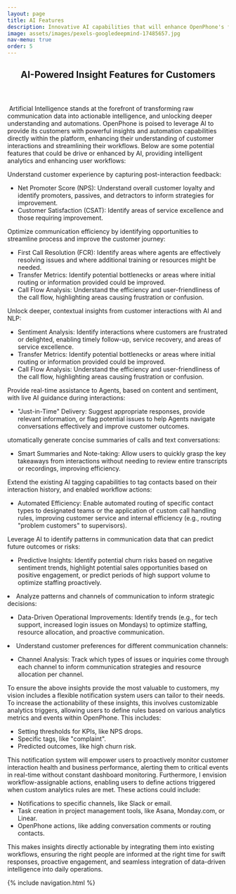 ```yaml
---
layout: page
title: AI Features
description: Innovative AI capabilities that will enhance OpenPhone's functionality and user experience.
image: assets/images/pexels-googledeepmind-17485657.jpg
nav-menu: true
order: 5
---
```


<!-- Main -->
<div id="main" class="alt">

<!-- One -->
<section id="one">
	<div class="inner">
		<header class="major">
			<h1>AI-Powered Insight Features for Customers</h1>
		</header>

<!-- Content -->
<p><span class="image left"><img src="{{ page.image | relative_url }}" alt="" /></span>
  Artificial Intelligence stands at the forefront of transforming raw communication data into actionable intelligence, and unlocking deeper understanding and automations. OpenPhone is poised to leverage AI to provide its customers with powerful insights and automation capabilities directly within the platform, enhancing their understanding of customer interactions and streamlining their workflows. Below are some potential features that could be drive or enhanced by AI, providing intelligent analytics and enhancing user workflows:
</p>

<!--
<ol>
	<li>Understand customer experience by capturing post-interaction feedback:
		<ul>
			<li>Net Promoter Score (NPS): Understand overall customer loyalty and identify promoters, passives, and detractors to inform strategies for improvement.</li>
			<li>Customer Satisfaction (CSAT): Identify areas of service excellence and those requiring improvement.</li>
		</ul>
	</li>
	<li>Optimize communication efficiency by identifying opportunities to streamline process and improve the customer journey:
		<ul>
			<li>First Call Resolution (FCR): Identify areas where agents are effectively resolving issues and where additional training or resources might be needed.</li>
			<li>Transfer Metrics: Identify potential bottlenecks or areas where initial routing or information provided could be improved.</li>
			<li>Call Flow Analysis: Understand the efficiency and user-friendliness of the call flow, highlighting areas causing frustration or confusion.</li>
		</ul>
	</li>
	<li>Unlock deeper, contextual insights from customer interactions with AI and NLP:
		<ul>
			<li>Sentiment Analysis: Identify interactions where customers are frustrated or delighted, enabling timely follow-up, service recovery, and areas of service excellence.</li>
			<li>Transfer Metrics: Identify potential bottlenecks or areas where initial routing or information provided could be improved.</li>
			<li>Call Flow Analysis: Understand the efficiency and user-friendliness of the call flow, highlighting areas causing frustration or confusion.</li>
		</ul>
	</li>
	<li>Provide real-time assistance to Agents, based on content and sentiment, with live AI guidance during interactions:
		<ul>
			<li>"Just-in-Time" Delivery: Suggest appropriate responses, provide relevant information, or flag potential issues to help Agents navigate conversations effectively and improve customer outcomes.</li>
		</ul>
	</li>
	<li>Automatically generate concise summaries of calls and text conversations:
		<ul>
			<li>Smart Summaries and Note-taking: Allow users to quickly grasp the key takeaways from interactions without needing to review entire transcripts or recordings, improving efficiency.</li>
		</ul>
	</li>
	<li>Extend the existing AI tagging capabilities to tag contacts based on their interaction history, and enabled workflow actions:
		<ul>
			<li>Automated Efficiency: Enable automated routing of specific contact types to designated teams or the application of custom call handling rules, improving customer service and internal efficiency (e.g., routing "problem customers" to supervisors).</li>
		</ul>
	</li>
	<li>Leverage AI to identify patterns in communication data that can predict future outcomes or risks:
		<ul>
			<li>Predictive Insights: Identify potential churn risks based on negative sentiment trends, highlight potential sales opportunities based on positive engagement, or predict periods of high support volume to optimize staffing proactively.</li>
		</ul>
	</li>
	<li>Analyze patterns and channels of communication to inform strategic decisions:
		<ul>
			<li>Data-Driven Operational Improvements: Identify trends (e.g., for tech support, increased login issues on Mondays) to optimize staffing, resource allocation, and proactive communication.</li>
		</ul>
	</li>
	<li>Understand customer preferences for different communication channels:
		<ul>
			<li>Channel Analysis: Track which types of issues or inquiries come through each channel to inform communication strategies and resource allocation per channel.</li>
		</ul>
	</li>
</ol>
-->

<p><span class="image left"><img src="{{ page.image | relative_url }}" alt="" /></span>Understand customer experience by capturing post-interaction feedback:</p>
	<ul>
		<li>Net Promoter Score (NPS): Understand overall customer loyalty and identify promoters, passives, and detractors to inform strategies for improvement.</li>
		<li>Customer Satisfaction (CSAT): Identify areas of service excellence and those requiring improvement.</li>
	</ul>

<p><span class="image left"><img src="{{ page.image | relative_url }}" alt="" /></span>Optimize communication efficiency by identifying opportunities to streamline process and improve the customer journey:</p>
	<ul>
		<li>First Call Resolution (FCR): Identify areas where agents are effectively resolving issues and where additional training or resources might be needed.</li>
		<li>Transfer Metrics: Identify potential bottlenecks or areas where initial routing or information provided could be improved.</li>
		<li>Call Flow Analysis: Understand the efficiency and user-friendliness of the call flow, highlighting areas causing frustration or confusion.</li>
	</ul>

<p><span class="image left"><img src="{{ page.image | relative_url }}" alt="" /></span>Unlock deeper, contextual insights from customer interactions with AI and NLP:</p>
	<ul>
		<li>Sentiment Analysis: Identify interactions where customers are frustrated or delighted, enabling timely follow-up, service recovery, and areas of service excellence.</li>
		<li>Transfer Metrics: Identify potential bottlenecks or areas where initial routing or information provided could be improved.</li>
		<li>Call Flow Analysis: Understand the efficiency and user-friendliness of the call flow, highlighting areas causing frustration or confusion.</li>
	</ul>

<p><span class="image left"><img src="{{ page.image | relative_url }}" alt="" /></span>Provide real-time assistance to Agents, based on content and sentiment, with live AI guidance during interactions:</p>
	<ul>
		<li>"Just-in-Time" Delivery: Suggest appropriate responses, provide relevant information, or flag potential issues to help Agents navigate conversations effectively and improve customer outcomes.</li>
	</ul>

<p><span class="image left"><img src="{{ page.image | relative_url }}" alt="" /></span>utomatically generate concise summaries of calls and text conversations:</p>
	<ul>
		<li>Smart Summaries and Note-taking: Allow users to quickly grasp the key takeaways from interactions without needing to review entire transcripts or recordings, improving efficiency.</li>
	</ul>

<p><span class="image left"><img src="{{ page.image | relative_url }}" alt="" /></span>Extend the existing AI tagging capabilities to tag contacts based on their interaction history, and enabled workflow actions:</p>
	<ul>
		<li>Automated Efficiency: Enable automated routing of specific contact types to designated teams or the application of custom call handling rules, improving customer service and internal efficiency (e.g., routing "problem customers" to supervisors).</li>
	</ul>

<p><span class="image left"><img src="{{ page.image | relative_url }}" alt="" /></span>Leverage AI to identify patterns in communication data that can predict future outcomes or risks:</p>
	<ul>
		<li>Predictive Insights: Identify potential churn risks based on negative sentiment trends, highlight potential sales opportunities based on positive engagement, or predict periods of high support volume to optimize staffing proactively.</li>
	</ul>

<li>Analyze patterns and channels of communication to inform strategic decisions:</p>
	<ul>
		<li>Data-Driven Operational Improvements: Identify trends (e.g., for tech support, increased login issues on Mondays) to optimize staffing, resource allocation, and proactive communication.</li>
	</ul>

<li>Understand customer preferences for different communication channels:</p>
	<ul>
		<li>Channel Analysis: Track which types of issues or inquiries come through each channel to inform communication strategies and resource allocation per channel.</li>
	</ul>
</li>

<p><span class="image right"><img src="{% link assets/images/pexels-tara-winstead-8386440.jpg %}" alt="" /></span>To ensure the above insights provide the most valuable to customers, my vision includes a flexible notification system users can tailor to their needs. To increase the actionability of these insights, this involves customizable analytics triggers, allowing users to define rules based on various analytics metrics and events within OpenPhone. This includes:</p>
<ul>
	<li>Setting thresholds for KPIs, like NPS drops.</li>
	<li>Specific tags, like "complaint".</li>
	<li>Predicted outcomes, like high churn risk.</li>
</ul>

<p>This notification system will empower users to proactively monitor customer interaction health and business performance, alerting them to critical events in real-time without constant dashboard monitoring. Furthermore, I envision workflow-assignable actions, enabling users to define actions triggered when custom analytics rules are met. These actions could include:</p>
<ul>
	<li>Notifications to specific channels, like Slack or email.</li>
	<li>Task creation in project management tools, like Asana, Monday.com, or Linear.</li>
	<li>OpenPhone actions, like adding conversation comments or routing contacts.</li>
</ul>

<p>This makes insights directly actionable by integrating them into existing workflows, ensuring the right people are informed at the right time for swift responses, proactive engagement, and seamless integration of data-driven intelligence into daily operations.</p>

{% include navigation.html %}
